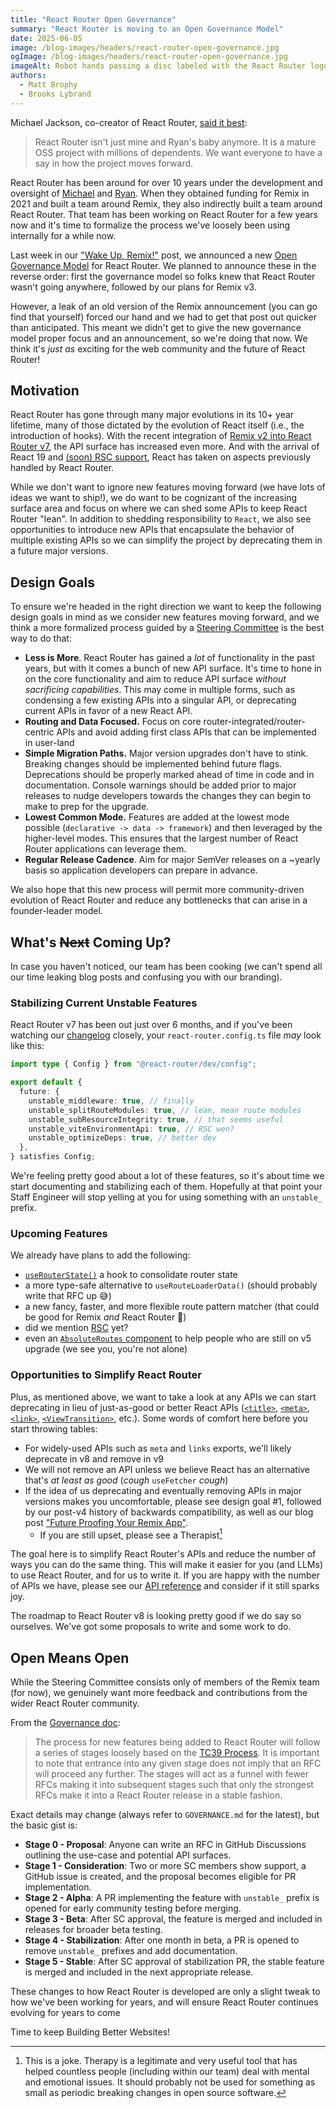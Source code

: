 ```yaml
---
title: "React Router Open Governance"
summary: "React Router is moving to an Open Governance Model"
date: 2025-06-05
image: /blog-images/headers/react-router-open-governance.jpg
ogImage: /blog-images/headers/react-router-open-governance.jpg
imageAlt: Robot hands passing a disc labeled with the React Router logo
authors:
  - Matt Brophy
  - Brooks Lybrand
---
```


Michael Jackson, co-creator of React Router, [said it best](https://x.com/mjackson/status/1927739177149382991):

> React Router isn't just mine and Ryan's baby anymore. It is a mature OSS project with millions of dependents. We want everyone to have a say in how the project moves forward.

React Router has been around for over 10 years under the development and oversight of [Michael](https://x.com/mjackson) and [Ryan](https://x.com/ryanflorence). When they obtained funding for Remix in 2021 and built a team around Remix, they also indirectly built a team around React Router. That team has been working on React Router for a few years now and it's time to formalize the process we've loosely been using internally for a while now.

Last week in our ["Wake Up, Remix!"](./wake-up-remix) post, we announced a new [Open Governance Model](https://github.com/remix-run/react-router/blob/main/GOVERNANCE.md) for React Router. We planned to announce these in the reverse order: first the governance model so folks knew that React Router wasn't going anywhere, followed by our plans for Remix v3.

However, a leak of an old version of the Remix announcement (you can go find that yourself) forced our hand and we had to get that post out quicker than anticipated. This meant we didn't get to give the new governance model proper focus and an announcement, so we're doing that now. We think it's _just as_ exciting for the web community and the future of React Router!

## Motivation

React Router has gone through many major evolutions in its 10+ year lifetime, many of those dictated by the evolution of React itself (i.e., the introduction of hooks). With the recent integration of [Remix v2 into React Router v7](./react-router-v7), the API surface has increased even more. And with the arrival of React 19 and [(soon) RSC support](./rsc-preview), React has taken on aspects previously handled by React Router.

While we don't want to ignore new features moving forward (we have lots of ideas we want to ship!), we do want to be cognizant of the increasing surface area and focus on where we can shed some APIs to keep React Router "lean". In addition to shedding responsibility to `React`, we also see opportunities to introduce new APIs that encapsulate the behavior of multiple existing APIs so we can simplify the project by deprecating them in a future major versions.

## Design Goals

To ensure we're headed in the right direction we want to keep the following design goals in mind as we consider new features moving forward, and we think a more formalized process guided by a [Steering Committee](https://github.com/remix-run/react-router/blob/main/GOVERNANCE.md#steering-committee) is the best way to do that:

- **Less is More**. React Router has gained a _lot_ of functionality in the past years, but with it comes a bunch of new API surface. It's time to hone in on the core functionality and aim to reduce API surface _without sacrificing capabilities_. This may come in multiple forms, such as condensing a few existing APIs into a singular API, or deprecating current APIs in favor of a new React API.
- **Routing and Data Focused.** Focus on core router-integrated/router-centric APIs and avoid adding first class APIs that can be implemented in user-land
- **Simple Migration Paths.** Major version upgrades don't have to stink. Breaking changes should be implemented behind future flags. Deprecations should be properly marked ahead of time in code and in documentation. Console warnings should be added prior to major releases to nudge developers towards the changes they can begin to make to prep for the upgrade.
- **Lowest Common Mode.** Features are added at the lowest mode possible (`declarative -> data -> framework`) and then leveraged by the higher-level modes. This ensures that the largest number of React Router applications can leverage them.
- **Regular Release Cadence**. Aim for major SemVer releases on a ~yearly basis so application developers can prepare in advance.

We also hope that this new process will permit more community-driven evolution of React Router and reduce any bottlenecks that can arise in a founder-leader model.

## What's ~~Next~~ Coming Up?

In case you haven't noticed, our team has been cooking (we can't spend all our time leaking blog posts and confusing you with our branding).

### Stabilizing Current Unstable Features

React Router v7 has been out just over 6 months, and if you've been watching our [changelog](https://reactrouter.com/changelog) closely, your `react-router.config.ts` file _may_ look like this:

```ts
import type { Config } from "@react-router/dev/config";

export default {
  future: {
    unstable_middleware: true, // finally
    unstable_splitRouteModules: true, // lean, mean route modules
    unstable_subResourceIntegrity: true, // that seems useful
    unstable_viteEnvironmentApi: true, // RSC wen?
    unstable_optimizeDeps: true, // better dev
  },
} satisfies Config;
```

We're feeling pretty good about a lot of these features, so it's about time we start documenting and stabilizing each of them. Hopefully at that point your Staff Engineer will stop yelling at you for using something with an `unstable_` prefix.

### Upcoming Features

We already have plans to add the following:

- [`useRouterState()`](https://github.com/remix-run/react-router/issues/13073) a hook to consolidate router state
- a more type-safe alternative to `useRouteLoaderData()` (should probably write that RFC up 😅)
- a new fancy, faster, and more flexible route pattern matcher (that could be good for Remix _and_ React Router 🤔)
- did we mention [RSC](./rsc-preview) yet?
- even an [`AbsoluteRoutes` component](https://github.com/remix-run/react-router/issues/12959) to help people who are still on v5 upgrade (we see you, you're not alone)

### Opportunities to Simplify React Router

Plus, as mentioned above, we want to take a look at any APIs we can start deprecating in lieu of just-as-good or better React APIs ([`<title>`](https://react.dev/reference/react-dom/components/title), [`<meta>`](https://react.dev/reference/react-dom/components/meta), [`<link>`](https://react.dev/reference/react-dom/components/link), [`<ViewTransition>`](https://react.dev/reference/react/ViewTransition), etc.). Some words of comfort here before you start throwing tables:

- For widely-used APIs such as `meta` and `links` exports, we'll likely deprecate in v8 and remove in v9
- We will not remove an API unless we believe React has an alternative that's _at least as good_ (_cough_ `useFetcher` _cough_)
- If the idea of us deprecating and eventually removing APIs in major versions makes you uncomfortable, please see design goal #1, followed by our post-v4 history of backwards compatibility, as well as our blog post ["Future Proofing Your Remix App"](./future-flags).
  - If you are still upset, please see a Therapist[^1]

The goal here is to simplify React Router's APIs and reduce the number of ways you can do the same thing. This will make it easier for you (and LLMs) to use React Router, and for us to write it. If you are happy with the number of APIs we have, please see our [API reference](https://api.reactrouter.com/v7/modules/react_router.html) and consider if it still sparks joy.

The roadmap to React Router v8 is looking pretty good if we do say so ourselves. We've got some proposals to write and some work to do.

## Open Means Open

While the Steering Committee consists only of members of the Remix team (for now), we genuinely want more feedback and contributions from the wider React Router community.

From the [Governance doc](https://github.com/remix-run/react-router/blob/main/GOVERNANCE.md#new-feature-process):

> The process for new features being added to React Router will follow a series of stages loosely based on the [TC39 Process](https://tc39.es/process-document/). It is important to note that entrance into any given stage does not imply that an RFC will proceed any further. The stages will act as a funnel with fewer RFCs making it into subsequent stages such that only the strongest RFCs make it into a React Router release in a stable fashion.

Exact details may change (always refer to `GOVERNANCE.md` for the latest), but the basic gist is:

- **Stage 0 - Proposal**: Anyone can write an RFC in GitHub Discussions outlining the use-case and potential API surfaces.
- **Stage 1 - Consideration**: Two or more SC members show support, a GitHub issue is created, and the proposal becomes eligible for PR implementation.
- **Stage 2 - Alpha**: A PR implementing the feature with `unstable_` prefix is opened for early community testing before merging.
- **Stage 3 - Beta**: After SC approval, the feature is merged and included in releases for broader beta testing.
- **Stage 4 - Stabilization**: After one month in beta, a PR is opened to remove `unstable_` prefixes and add documentation.
- **Stage 5 - Stable**: After SC approval of stabilization PR, the stable feature is merged and included in the next appropriate release.

These changes to how React Router is developed are only a slight tweak to how we've been working for years, and will ensure React Router continues evolving for years to come

Time to keep Building Better Websites!

[^1]: This is a joke. Therapy is a legitimate and very useful tool that has helped countless people (including within our team) deal with mental and emotional issues. It should probably not be used for something as small as periodic breaking changes in open source software.
